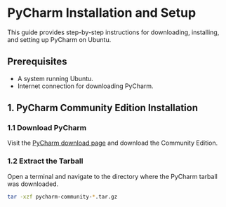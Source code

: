 # PyCharm Installation and Setup

This guide provides step-by-step instructions for downloading, installing, and setting up PyCharm on Ubuntu.

## Prerequisites

- A system running Ubuntu.
- Internet connection for downloading PyCharm.

## 1. PyCharm Community Edition Installation

### 1.1 Download PyCharm

Visit the [PyCharm download page](https://www.jetbrains.com/pycharm/download/) and download the Community Edition.

### 1.2 Extract the Tarball

Open a terminal and navigate to the directory where the PyCharm tarball was downloaded.

```bash
tar -xzf pycharm-community-*.tar.gz
